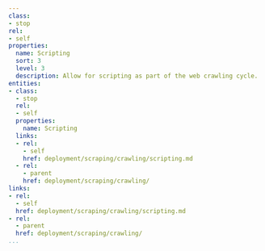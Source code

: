 ```yaml
---
class:
- stop
rel:
- self
properties:
  name: Scripting
  sort: 3
  level: 3
  description: Allow for scripting as part of the web crawling cycle.
entities:
- class:
  - stop
  rel:
  - self
  properties:
    name: Scripting
  links:
  - rel:
    - self
    href: deployment/scraping/crawling/scripting.md
  - rel:
    - parent
    href: deployment/scraping/crawling/
links:
- rel:
  - self
  href: deployment/scraping/crawling/scripting.md
- rel:
  - parent
  href: deployment/scraping/crawling/
...
```

